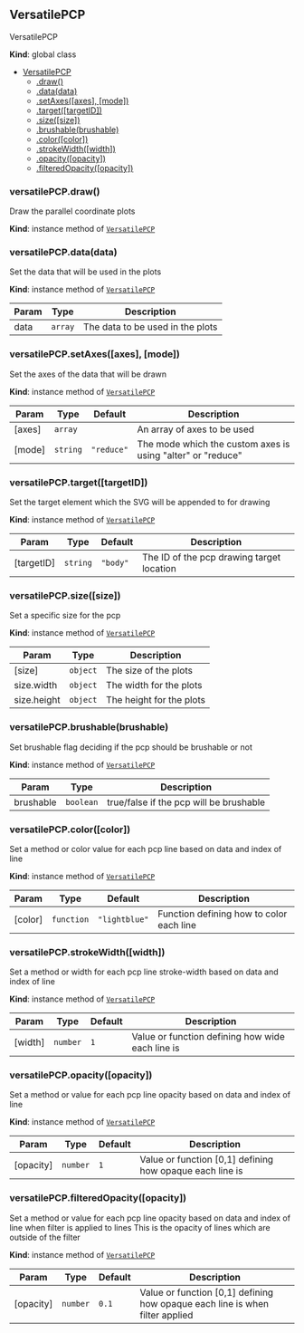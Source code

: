 <a name="VersatilePCP"></a>

## VersatilePCP
VersatilePCP

**Kind**: global class  

* [VersatilePCP](#VersatilePCP)
    * [.draw()](#VersatilePCP+draw)
    * [.data(data)](#VersatilePCP+data)
    * [.setAxes([axes], [mode])](#VersatilePCP+setAxes)
    * [.target([targetID])](#VersatilePCP+target)
    * [.size([size])](#VersatilePCP+size)
    * [.brushable(brushable)](#VersatilePCP+brushable)
    * [.color([color])](#VersatilePCP+color)
    * [.strokeWidth([width])](#VersatilePCP+strokeWidth)
    * [.opacity([opacity])](#VersatilePCP+opacity)
    * [.filteredOpacity([opacity])](#VersatilePCP+filteredOpacity)

<a name="VersatilePCP+draw"></a>

### versatilePCP.draw()
Draw the parallel coordinate plots

**Kind**: instance method of <code>[VersatilePCP](#VersatilePCP)</code>  
<a name="VersatilePCP+data"></a>

### versatilePCP.data(data)
Set the data that will be used in the plots

**Kind**: instance method of <code>[VersatilePCP](#VersatilePCP)</code>  

| Param | Type | Description |
| --- | --- | --- |
| data | <code>array</code> | The data to be used in the plots |

<a name="VersatilePCP+setAxes"></a>

### versatilePCP.setAxes([axes], [mode])
Set the axes of the data that will be drawn

**Kind**: instance method of <code>[VersatilePCP](#VersatilePCP)</code>  

| Param | Type | Default | Description |
| --- | --- | --- | --- |
| [axes] | <code>array</code> | <code></code> | An array of axes to be used |
| [mode] | <code>string</code> | <code>&quot;reduce&quot;</code> | The mode which the custom axes is using "alter" or "reduce" |

<a name="VersatilePCP+target"></a>

### versatilePCP.target([targetID])
Set the target element which the SVG will be appended to for drawing

**Kind**: instance method of <code>[VersatilePCP](#VersatilePCP)</code>  

| Param | Type | Default | Description |
| --- | --- | --- | --- |
| [targetID] | <code>string</code> | <code>&quot;body&quot;</code> | The ID of the pcp drawing target location |

<a name="VersatilePCP+size"></a>

### versatilePCP.size([size])
Set a specific size for the pcp

**Kind**: instance method of <code>[VersatilePCP](#VersatilePCP)</code>  

| Param | Type | Description |
| --- | --- | --- |
| [size] | <code>object</code> | The size of the plots |
| size.width | <code>object</code> | The width for the plots |
| size.height | <code>object</code> | The height for the plots |

<a name="VersatilePCP+brushable"></a>

### versatilePCP.brushable(brushable)
Set brushable flag deciding if the pcp should be brushable or not

**Kind**: instance method of <code>[VersatilePCP](#VersatilePCP)</code>  

| Param | Type | Description |
| --- | --- | --- |
| brushable | <code>boolean</code> | true/false if the pcp will be brushable |

<a name="VersatilePCP+color"></a>

### versatilePCP.color([color])
Set a method or color value for each pcp line based on data and
index of line

**Kind**: instance method of <code>[VersatilePCP](#VersatilePCP)</code>  

| Param | Type | Default | Description |
| --- | --- | --- | --- |
| [color] | <code>function</code> | <code>&quot;lightblue&quot;</code> | Function defining how to color each line |

<a name="VersatilePCP+strokeWidth"></a>

### versatilePCP.strokeWidth([width])
Set a method or width for each pcp line stroke-width based on data and
index of line

**Kind**: instance method of <code>[VersatilePCP](#VersatilePCP)</code>  

| Param | Type | Default | Description |
| --- | --- | --- | --- |
| [width] | <code>number</code> | <code>1</code> | Value or function defining how wide each line is |

<a name="VersatilePCP+opacity"></a>

### versatilePCP.opacity([opacity])
Set a method or value for each pcp line opacity based on data and
index of line

**Kind**: instance method of <code>[VersatilePCP](#VersatilePCP)</code>  

| Param | Type | Default | Description |
| --- | --- | --- | --- |
| [opacity] | <code>number</code> | <code>1</code> | Value or function [0,1] defining how opaque each line is |

<a name="VersatilePCP+filteredOpacity"></a>

### versatilePCP.filteredOpacity([opacity])
Set a method or value for each pcp line opacity based on data and
index of line when filter is applied to lines
This is the opacity of lines which are outside of the filter

**Kind**: instance method of <code>[VersatilePCP](#VersatilePCP)</code>  

| Param | Type | Default | Description |
| --- | --- | --- | --- |
| [opacity] | <code>number</code> | <code>0.1</code> | Value or function [0,1] defining how opaque each line is when filter applied |

